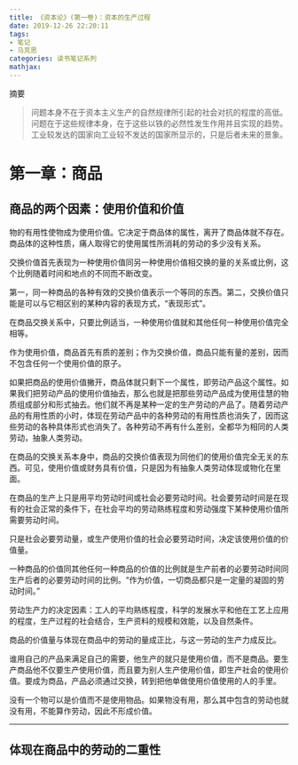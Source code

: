 ```yaml
---
title: 《资本论》(第一卷)：资本的生产过程
date: 2019-12-26 22:20:11
tags:
- 笔记
- 马克思
categories: 读书笔记系列
mathjax:
---
```

摘要
>问题本身不在于资本主义生产的自然规律所引起的社会对抗的程度的高低。问题在于这些规律本身，在于这些以铁的必然性发生作用并且实现的趋势。工业较发达的国家向工业较不发达的国家所显示的，只是后者未来的景象。

<!--more-->

# 第一章：商品

## 商品的两个因素：使用价值和价值

物的有用性使物成为使用价值。它决定于商品体的属性，离开了商品体就不存在。商品体的这种性质，痛人取得它的使用属性所消耗的劳动的多少没有关系。

交换价值首先表现为一种使用价值同另一种使用价值相交换的量的关系或比例，这个比例随着时间和地点的不同而不断改变。

第一，同一种商品的各种有效的交换价值表示一个等同的东西。第二，交换价值只能是可以与它相区别的某种内容的表现方式，“表现形式”。

在商品交换关系中，只要比例适当，一种使用价值就和其他任何一种使用价值完全相等。

作为使用价值，商品首先有质的差别；作为交换价值，商品只能有量的差别，因而不包含任何一个使用价值的原子。

如果把商品的使用价值撇开，商品体就只剩下一个属性，即劳动产品这个属性。如果我们把劳动产品的使用价值抽去，那么也就是把那些劳动产品成为使用佳慧的物质组成部分和形式抽去。他们就不再是某种一定的生产劳动的产品了。随着劳动产品的有用性质的小时，体现在劳动产品中的各种劳动的有用性质也消失了，因而这些劳动的各种具体形式也消失了。各种劳动不再有什么差别，全都华为相同的人类劳动，抽象人类劳动。

在商品的交换关系本身中，商品的交换价值表现为同他们的使用价值完全无关的东西。可见，使用价值或财务具有价值，只是因为有抽象人类劳动体现或物化在里面。

在商品的生产上只是用平均劳动时间或社会必要劳动时间。社会要劳动时间是在现有的社会正常的条件下，在社会平均的劳动熟练程度和劳动强度下某种使用价值所需要劳动时间。

只是社会必要劳动量，或生产使用价值的社会必要劳动时间，决定该使用价值的价值量。

一种商品的价值同其他任何一种商品的价值的比例就是生产前者的必要劳动时间同生产后者的必要劳动时间的比例。“作为价值，一切商品都只是一定量的凝固的劳动时间。”

劳动生产力的决定因素：工人的平均熟练程度，科学的发展水平和他在工艺上应用的程度，生产过程的社会结合，生产资料的规模和效能，以及自然条件。

商品的价值量与体现在商品中的劳动的量成正比，与这一劳动的生产力成反比。

谁用自己的产品来满足自己的需要，他生产的就只是使用价值，而不是商品。要生产商品他不仅要生产使用价值，而且要为别人生产使用价值，即生产社会的使用价值。要成为商品，产品必须通过交换，转到把他单做使用价值使用的人的手里。

没有一个物可以是价值而不是使用物品。如果物没有用，那么其中包含的劳动也就没有用，不能算作劳动，因此不形成价值。

---

## 体现在商品中的劳动的二重性

